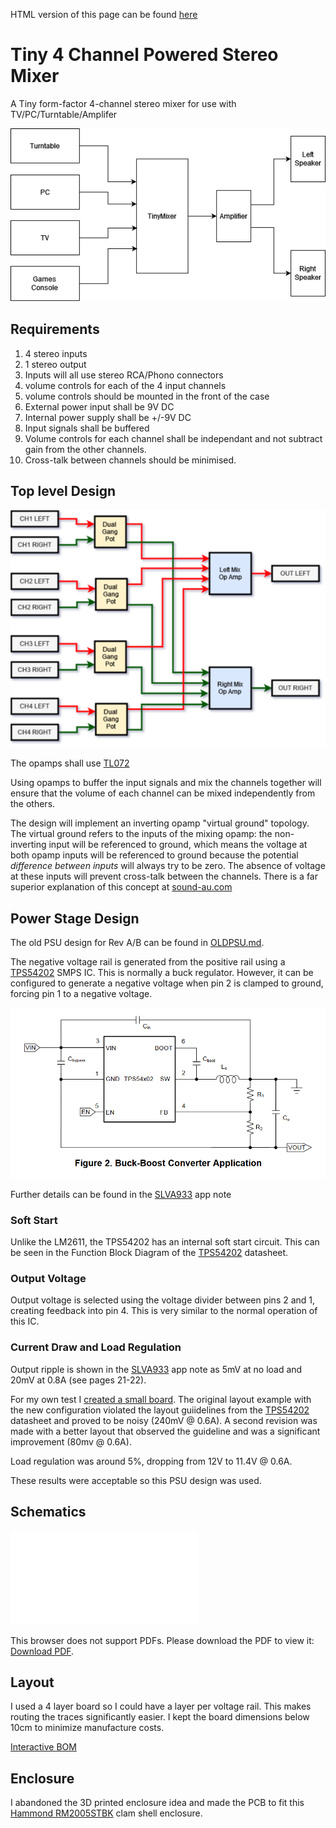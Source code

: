 HTML version of this page can be found [here](https://cracked-machine.github.io/Tiny4xPoweredStereoMixer/)

# Tiny 4 Channel Powered Stereo Mixer

A Tiny form-factor 4-channel stereo mixer for use with TV/PC/Turntable/Amplifer

![](doc/design/SystemContextDiagram.drawio.png)

## Requirements

1. 4 stereo inputs
2. 1 stereo output
3. Inputs will all use stereo RCA/Phono connectors
4. volume controls for each of the 4 input channels
5. volume controls should be mounted in the front of the case
6. External power input shall be 9V DC
7. Internal power supply shall be +/-9V DC
8. Input signals shall be buffered
9. Volume controls for each channel shall  be independant and not subtract gain from the other channels.
10. Cross-talk between channels should be minimised.
  
## Top level Design

![](doc/design/BlockDiagram.drawio.png)

The opamps shall use [TL072](https://www.ti.com/lit/gpn/TL072H)

Using opamps to buffer the input signals and mix the channels together will ensure that the volume of each channel can be mixed independently from the others.

The design will implement an inverting opamp "virtual  ground" topology. The virtual ground refers to the inputs of the mixing opamp: the non-inverting input will be referenced to ground, which means the voltage at both opamp inputs will be referenced to ground because the potential _difference between inputs_ will always try to be zero. The absence of voltage at these inputs will prevent cross-talk between the channels. There is a far superior explanation of this concept at [sound-au.com](https://sound-au.com/articles/audio-mixing.htm#s3)

## Power Stage Design

The old PSU design for Rev A/B can be found in [OLDPSU.md](OLDPSU.md).

The negative voltage rail is generated from the positive rail using a [TPS54202](https://www.ti.com/lit/ds/symlink/tps54202.pdf) SMPS IC. This is normally a buck regulator. However, it can be configured to generate a negative voltage when pin 2 is clamped to ground, forcing pin 1 to a negative voltage.

![](doc/design/TPS54202BuckBoostConverter.PNG)

Further details can be found in the [SLVA933](https://www.ti.com/lit/an/slva933/slva933.pdf) app note

### Soft Start

Unlike the LM2611, the TPS54202 has an internal soft start circuit. This can be seen in the Function Block Diagram of the [TPS54202](https://www.ti.com/lit/ds/symlink/tps54202.pdf) datasheet.

### Output Voltage 

Output voltage is selected using the voltage divider between pins 2 and 1, creating feedback into pin 4. This is very similar to the normal operation of this IC.

### Current Draw and Load Regulation

Output ripple is shown in the [SLVA933](https://www.ti.com/lit/an/slva933/slva933.pdf) app note as 5mV at no load and 20mV at 0.8A (see pages 21-22).

For my own test I [created a small board](https://github.com/cracked-machine/tps54202_inverting_breakout).
The original layout example with the new configuration violated the layout guiidelines from the [TPS54202](https://www.ti.com/lit/ds/symlink/tps54202.pdf) datasheet and proved to be noisy (240mV @ 0.6A). A second revision was made with a better layout that observed the guideline and was a significant improvement (80mv @ 0.6A).

Load regulation was around 5%, dropping from 12V to 11.4V @ 0.6A.

These results were acceptable so this PSU design was used.

## Schematics

<object data="doc/design/Tiny4xPoweredStereoMixer.pdf" type="application/pdf" width="100%" height="1000px">
    <embed src="doc/design/Tiny4xPoweredStereoMixer.pdf">
        <p>This browser does not support PDFs. Please download the PDF to view it: <a href="doc/design/Tiny4xPoweredStereoMixer.pdf">Download PDF</a>.</p>
    </embed>
</object>

## Layout

I used a 4 layer board so I could have a layer per voltage rail. This makes routing the traces significantly easier. I kept the board dimensions below 10cm to minimize manufacture costs. 

[Interactive BOM](https://cracked-machine.github.io/Tiny4xPoweredStereoMixer/doc/design/ibom.html)

## Enclosure

I abandoned the 3D printed enclosure idea and made the PCB to fit this [Hammond RM2005STBK](https://www.hammfg.com/part/RM2005STBK) clam shell enclosure.

